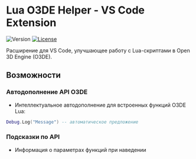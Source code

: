 # Lua O3DE Helper - VS Code Extension

![Version](https://img.shields.io/badge/version-1.0.0-blue)
[![License](https://img.shields.io/badge/license-MIT-green)](LICENSE)

Расширение для VS Code, улучшающее работу с Lua-скриптами в Open 3D Engine (O3DE).

## Возможности

### Автодополнение API O3DE

- Интеллектуальное автодополнение для встроенных функций O3DE Lua:

```lua
Debug.Log("Message") -- автоматическое предложение
```
### Подсказки по API

- Информация о параметрах функций при наведении
